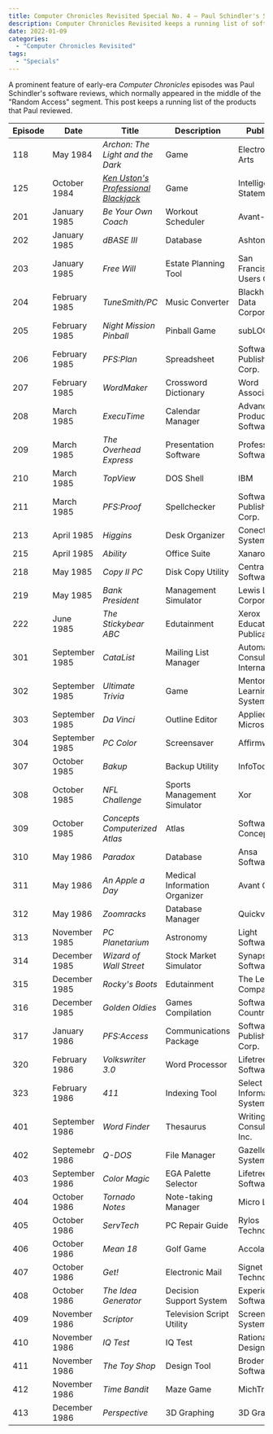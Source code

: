 ```yaml
---
title: Computer Chronicles Revisited Special No. 4 — Paul Schindler's Software Reviews
description: Computer Chronicles Revisited keeps a running list of software reviewed by our favorite 1980s tech journalist.
date: 2022-01-09
categories:
  - "Computer Chronicles Revisited"
tags:
  - "Specials"
---
```


A prominent feature of early-era *Computer Chronicles* episodes was Paul Schindler's software reviews, which normally appeared in the middle of the "Random Access" segment. This post keeps a running list of the products that Paul reviewed.

Episode | Date | Title | Description | Publisher | Price
--- | --- | --- | --- | --- | ---
118 | May 1984 | *Archon: The Light and the Dark* | Game | 	Electronic Arts | $40
125 | October 1984 | [*Ken Uston's Professional Blackjack*](https://smoliva.blog/post/computer-chronicles-revisited-special-005-ken-ustons-professional-blackjack/) | Game | Intelligent Statements | $70
201 | January 1985 | *Be Your Own Coach* | Workout Scheduler | Avant-Garde | $50
202 | January 1985 | *dBASE III* | Database | Ashton-Tate | $700
203 | January 1985 | *Free Will* | Estate Planning Tool | San Francisco PC Users Group | $6 (Shareware)
204 | February 1985 | *TuneSmith/PC* | Music Converter | Blackhawk Data Corporation | $50
205 | February 1985 | *Night Mission Pinball* | Pinball Game | subLOGIC | $40
206 | February 1985 | *PFS:Plan* | Spreadsheet | Software Publishing Corp. | $140
207 | February 1985 | *WordMaker* | Crossword Dictionary | Word Associates | $10
208 | March 1985 | *ExecuTime* | Calendar Manager | Advanced Productivity Software | $50
209 | March 1985 | *The Overhead Express* | Presentation Software | Professional Software | $95
210 | March 1985 | *TopView* | DOS Shell | IBM | $149
211 | March 1985 | *PFS:Proof* | Spellchecker | Software Publishing Corp. | $95
213 | April 1985 | *Higgins* | Desk Organizer | Conectic Systems, Inc. | $400
215 | April 1985 | *Ability* | Office Suite | Xanaro | $495
218 | May 1985 | *Copy II PC* | Disk Copy Utility | Central Point Software | $50
219 | May 1985 | *Bank President* | Management Simulator| Lewis Lee Corporation | $75
222 | June 1985 | *The Stickybear ABC* | Edutainment | Xerox Educational Publications | $40
301 | September 1985 | *CataList* | Mailing List Manager | Automation Consultants International | $250
302 | September 1985 | *Ultimate Trivia* | Game | Mentor Learning Systems | $50
303 | September 1985 | *Da Vinci* | Outline Editor | Applied Microsystems | $50
304 | September 1985 | *PC Color* | Screensaver | Affirmware | $35/$44
307 | October 1985 | *Bakup* | Backup Utility | InfoTools | $150
308 | October 1985 | *NFL Challenge* | Sports Management Simulator | Xor | $99
309 | October 1985 | *Concepts Computerized Atlas* | Atlas | Software Concepts | $5/$50
310 | May 1986 | *Paradox* | Database | Ansa Software | $695
311 | May 1986 | *An Apple a Day* | Medical Information Organizer | Avant Garde | $79.95
312 | May 1986 | *Zoomracks* | Database Manager | Quickview | $125
313 | November 1985 | *PC Planetarium* | Astronomy | Light Software | $52
314 | December 1985 | *Wizard of Wall Street* | Stock Market Simulator | Synapse Software | $45
315 | December 1985 | *Rocky's Boots* | Edutainment | The Learning Company | $50
316 | December 1985 | *Golden Oldies* | Games Compilation | Software Country | $35
317 | January 1986 | *PFS:Access* | Communications Package | Software Publishing Corp. | $95
320 | February 1986 | *Volkswriter 3.0* | Word Processor | Lifetree Software | $300
323 | February 1986 | *411* | Indexing Tool | Select Information Systems | $149
401 | September 1986 | *Word Finder* | Thesaurus | Writing Consultants, Inc. | $80
402 | Septemebr 1986 | *Q-DOS* | File Manager | Gazelle Systems | $30
403 | September 1986 | *Color Magic* | EGA Palette Selector | Lifetree Software | $40
404 | October 1986 | *Tornado Notes* | Note-taking Manager | Micro Logic | $50
405 | October 1986 | *ServTech* | PC Repair Guide | Rylos Technologies | $50
406 | October 1986 | *Mean 18* | Golf Game | Accolade | $45
407 | October 1986 | *Get!* | Electronic Mail | Signet Technologies | $90
408 | October 1986 | *The Idea Generator* | Decision Support System | Experience in Software | $200
409 | November 1986 | *Scriptor* | Television Script Utility | Screenplay Systems, Inc. | $300
410 | November 1986 | *IQ Test* | IQ Test | Rational Designs | $40
411 | November 1986 | *The Toy Shop* | Design Tool | Broderbund Software | $65
412 | November 1986 | *Time Bandit* | Maze Game | MichTron | $40
413 | December 1986 | *Perspective* | 3D Graphing | 3D Graphics | $300
